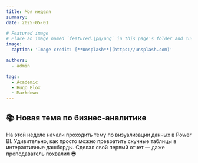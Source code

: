 ```yaml
---
title: Моя неделя
summary: 
date: 2025-05-01

# Featured image
# Place an image named `featured.jpg/png` in this page's folder and customize its options here.
image:
  caption: 'Image credit: [**Unsplash**](https://unsplash.com)'

authors:
  - admin

tags:
  - Academic
  - Hugo Blox
  - Markdown
---
```


## 📚 Новая тема по бизнес-аналитике

На этой неделе начали проходить тему по визуализации данных в Power BI. 
Удивительно, как просто можно превратить скучные таблицы в интерактивные дашборды. 
Сделал свой первый отчет — даже преподаватель похвалил 😎

